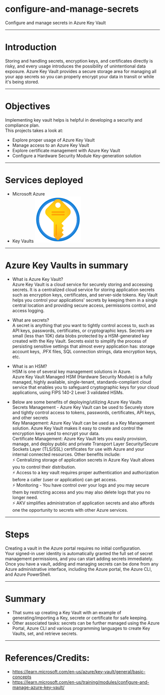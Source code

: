 # configure-and-manage-secrets
Configure and manage secrets in Azure Key Vault

---

# Introduction
Storing and handling secrets, encryption keys, and certificates directly is risky, and every usage introduces the possibility of unintentional data exposure. Azure Key Vault provides a secure storage area for managing all your app secrets so you can properly encrypt your data in transit or while it's being stored.

--- 

# Objectives
Implementing key vault helps is helpful in developing a security and compliance plan.   
This projects takes a look at:
- Explore proper usage of Azure Key Vault 
- Manage access to an Azure Key Vault
- Explore certificate management with Azure Key Vault
- Configure a Hardware Security Module Key-generation solution

--- 

# Services deployed
- Microsoft Azure
- Key Vaults ![](Key-Vaults.png)

--- 

# Azure Key Vaults in summary
- What is Azure Key Vault?   
Azure Key Vault is a cloud service for securely storing and accessing secrets. It is a centralized cloud service for storing application secrets such as encryption keys, certificates, and server-side tokens. Key Vault helps you control your applications' secrets by keeping them in a single central location and providing secure access, permissions control, and access logging.

- What are secrets?   
A secret is anything that you want to tightly control access to, such as API keys, passwords, certificates, or cryptographic keys. 
Secrets are small (less than 10K) data blobs protected by a HSM-generated key created with the Key Vault. Secrets exist to simplify the process of persisting sensitive settings that almost every application has: storage account keys, .PFX files, SQL connection strings, data encryption keys, etc.

- What is an HSM?   
HSM is one of several key management solutions in Azure.   
Azure Key Vault Managed HSM (Hardware Security Module) is a fully managed, highly available, single-tenant, standards-compliant cloud service that enables you to safeguard cryptographic keys for your cloud applications, using FIPS 140-2 Level 3 validated HSMs.   

- Below are some benefits of deploying/utilizing Azure Key Vaults   
Secrets Management - Azure Key Vault can be used to Securely store and tightly control access to tokens, passwords, certificates, API keys, and other secrets   
Key Management: Azure Key Vault can be used as a Key Management solution. Azure Key Vault makes it easy to create and control the encryption keys used to encrypt your data.   
Certificate Management: Azure Key Vault lets you easily provision, manage, and deploy public and private Transport Layer Security/Secure Sockets Layer (TLS/SSL) certificates for use with Azure and your internal connected resources.
Other benefits include:   
⚡ Centralizing storage of application secrets in Azure Key Vault allows you to control their distribution.   
⚡ Access to a key vault requires proper authentication and authorization before a caller (user or application) can get access.   
⚡ Monitoring - You have control over your logs and you may secure them by restricting access and you may also delete logs that you no longer need.   
⚡ AKV simplifies administration of application secrets and also affords one the opportunity to secrets with other Azure services. 

---

# Steps 
Creating a vault in the Azure portal requires no initial configuration.   
Your signed-in user identity is automatically granted the full set of secret management permissions, and you can start adding secrets immediately.   
Once you have a vault, adding and managing secrets can be done from any Azure administrative interface, including the Azure portal, the Azure CLI, and Azure PowerShell.

---

# Summary
- That sums up creating a Key Vault with an example of generating/importing a Key, secrete or certificate for safe keeping. 
- Other associated tasks: secrets can be further managed using the Azure Portal, Azure CLI and various programming languages to create Key Vaults, set, and retrieve secrets.

---

# References/Credits:
- https://learn.microsoft.com/en-us/azure/key-vault/general/basic-concepts
- https://learn.microsoft.com/en-us/training/modules/configure-and-manage-azure-key-vault/
